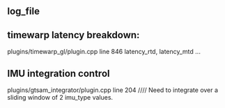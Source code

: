 ## log_file

## timewarp latency breakdown:
plugins/timewarp_gl/plugin.cpp line 846 latency_rtd, latency_mtd ...

## IMU integration control
plugins/gtsam_integrator/plugin.cpp line 204 //// Need to integrate over a sliding window of 2 imu_type values.